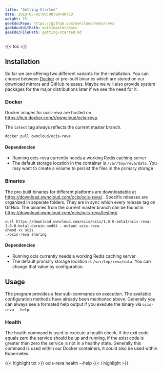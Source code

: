 ```yaml
---
title: "Getting Started"
date: 2018-05-02T00:00:00+00:00
weight: 15
geekdocRepo: https://github.com/owncloud/mono/reva
geekdocEditPath: edit/master/docs
geekdocFilePath: getting-started.md
---
```


{{< toc >}}

## Installation

So far we are offering two different variants for the installation. You can choose between [Docker](https://www.docker.com/) or pre-built binaries which are stored on our download mirrors and GitHub releases. Maybe we will also provide system packages for the major distributions later if we see the need for it.

### Docker

Docker images for ocis-reva are hosted on https://hub.docker.com/r/owncloud/ocis-reva.

The `latest` tag always reflects the current master branch.

```console
docker pull owncloud/ocis-reva
```

#### Dependencies

- Running ocis-reva currently needs a working Redis caching server
- The default storage location in the container is `/var/tmp/reva/data`. You may want to create a volume to persist the files in the primary storage

### Binaries

The pre-built binaries for different platforms are downloadable at https://download.owncloud.com/ocis/ocis-reva/ . Specific releases are organized in separate folders. They are in sync which every release tag on GitHub. The binaries from the current master branch can be found in https://download.owncloud.com/ocis/ocis-reva/testing/

```console
curl https://download.owncloud.com/ocis/ocis/1.0.0-beta1/ocis-reva-1.0.0-beta1-darwin-amd64 --output ocis-reva
chmod +x ocis
./ocis-reva sharing
```

#### Dependencies

- Running ocis currently needs a working Redis caching server
- The default promary storage location is `/var/tmp/reva/data`. You can change that value by configuration.

## Usage

The program provides a few sub-commands on execution. The available configuration methods have already been mentioned above. Generally you can always see a formated help output if you execute the binary via `ocis-reva --help`.

### Health

The health command is used to execute a health check, if the exit code equals zero the service should be up and running, if the exist code is greater than zero the service is not in a healthy state. Generally this command is used within our Docker containers, it could also be used within Kubernetes.

{{< highlight txt >}}
ocis-reva health --help
{{< / highlight >}}
